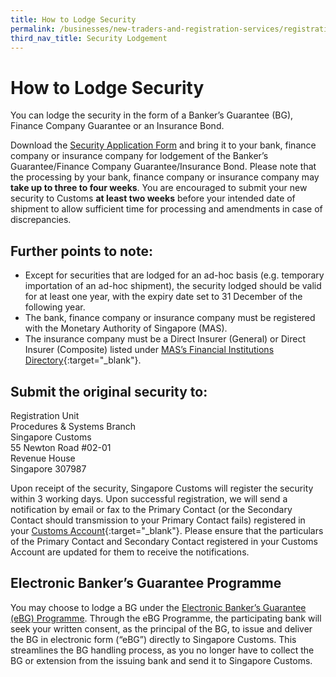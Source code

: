 ```yaml
---
title: How to Lodge Security
permalink: /businesses/new-traders-and-registration-services/registration-services/security-lodgement/how-to-lodge-security
third_nav_title: Security Lodgement
---
```


# How to Lodge Security 

You can lodge the security in the form of a Banker’s Guarantee (BG), Finance Company Guarantee or an Insurance Bond.

Download the [Security Application Form](/eservices/customs-forms-and-service-links) and bring it to your bank, finance company or insurance company for lodgement of the Banker’s Guarantee/Finance Company Guarantee/Insurance Bond. Please note that the processing by your bank, finance company or insurance company may **take up to three to four weeks**. You are encouraged to submit your new security to Customs **at least two weeks** before your intended date of shipment to allow sufficient time for processing and amendments in case of discrepancies.

## Further points to note:

-   Except for securities that are lodged for an ad-hoc basis (e.g. temporary importation of an ad-hoc shipment), the security lodged should be valid for at least one year, with the expiry date set to 31 December of the following year.
-   The bank, finance company or insurance company must be registered with the Monetary Authority of Singapore (MAS).
-   The insurance company must be a Direct Insurer (General) or Direct Insurer (Composite) listed under [MAS’s Financial Institutions Directory](https://eservices.mas.gov.sg/fid){:target="_blank"}.


## Submit the original security to:

Registration Unit <br>
Procedures & Systems Branch  
Singapore Customs  
55 Newton Road #02-01  
Revenue House  
Singapore 307987

Upon receipt of the security, Singapore Customs will register the security within 3 working days. Upon successful registration, we will send a notification by email or fax to the Primary Contact (or the Secondary Contact should transmission to your Primary Contact fails) registered in your  [Customs Account](https://www.tradenet.gov.sg/TN41EFORM/tds/sp/splogin.do?action=init_acct){:target="_blank"}. Please ensure that the particulars of the Primary Contact and Secondary Contact registered in your Customs Account are updated for them to receive the notifications.

## Electronic Banker’s Guarantee Programme
You may choose to lodge a BG under the [Electronic Banker’s Guarantee (eBG) Programme](/businesses/new-traders-and-registration-services/registration-services/security-lodgement/Electronic-bankers-guarantee-programme). Through the eBG Programme, the participating bank will seek your written consent, as the principal of the BG, to issue and deliver the BG in electronic form (“eBG”) directly to Singapore Customs.  This streamlines the BG handling process, as you no longer have to collect the BG or extension from the issuing bank and send it to Singapore Customs.

